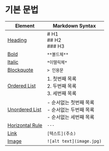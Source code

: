 # 기본 문법

| Element                                                      | Markdown Syntax                                              |
| ------------------------------------------------------------ | ------------------------------------------------------------ |
| [Heading](https://www.markdownguide.org/basic-syntax/#headings) | # H1 <br />## H2 <br />### H3                                |
| [Bold](https://www.markdownguide.org/basic-syntax/#bold)     | `**볼드체**`                                                 |
| [Italic](https://www.markdownguide.org/basic-syntax/#italic) | `*이탤릭체*`                                                 |
| [Blockquote](https://www.markdownguide.org/basic-syntax/#blockquotes-1) | `> 인용문`                                                   |
| [Ordered List](https://www.markdownguide.org/basic-syntax/#ordered-lists) | 1. 첫번째 목록<br />2. 두번째 목록<br />3. 세번째 목록       |
| [Unordered List](https://www.markdownguide.org/basic-syntax/#unordered-lists) | - 순서없는 첫번째 목록<br />- 순서없는 두번째 목록<br />- 순서없는 세번째 목록 |
| [Horizontal Rule](https://www.markdownguide.org/basic-syntax/#horizontal-rules) | `---`                                                        |
| [Link](https://www.markdownguide.org/basic-syntax/#links)    | `[텍스트](주소)`                                             |
| [Image](https://www.markdownguide.org/basic-syntax/#images-1) | `![alt text](image.jpg)`                                     |